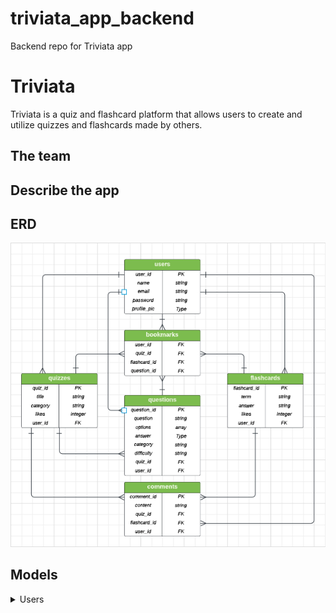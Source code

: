 # triviata_app_backend
Backend repo for Triviata app

# Triviata
Triviata is a quiz and flashcard platform that allows users to create and utilize quizzes and flashcards made by others.

## The team

## Describe the app

## ERD
![Screenshot of ERD](assets/Triviata_ERD.png)

## Models

<details>
    <summary>Users</summary>

### Users
The Users model will store all data realting to a user's profile. Users create and update their profile information. User fields are: 
- user_id 
- name
- email
- password

### Quizzes
The Quizzes model will store data relating to a quiz. Users can create, update, and delete quizzes. Users can also bookmark and like quizes created by other users. Quiz fields are: 
- quiz_id  
- title 
- category
- likes
- user_id

### Flashcards
The Flashcards model will store data relating to a quiz. Users can create, update, and delete flashcards. Users can also bookmark and like flashcard sets created by other users. Flashcard fields are: 
- flashcard_id  
- term 
- answer
- likes
- user_id
